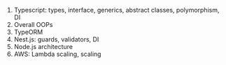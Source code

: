 1. Typescript: types, interface, generics, abstract classes, polymorphism, DI
2. Overall OOPs
3. TypeORM
4. Nest.js: guards, validators, DI
5. Node.js architecture
6. AWS: Lambda scaling, scaling
